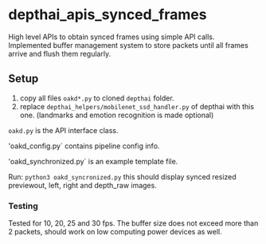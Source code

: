 # depthai_apis_synced_frames
High  level APIs to obtain synced frames using simple API calls. Implemented buffer management system to store packets until all frames arrive and flush them regularly.

## Setup
1. copy all files `oakd*.py` to cloned `depthai` folder.
2. replace `depthai_helpers/mobilenet_ssd_handler.py` of depthai with this one. (landmarks and emotion recognition is made optional)

`oakd.py` is the API interface class.

'oakd_config.py` contains pipeline config info.

'oakd_synchronized.py` is an example template file.

Run:
`python3 oakd_syncronized.py` this should display synced resized previewout, left, right and depth_raw images.

### Testing
Tested for 10, 20, 25 and 30 fps. The buffer size does not exceed more than 2 packets, should work on low computing power devices as well.

